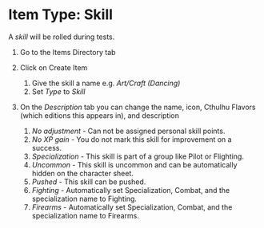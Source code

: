 # Item Type: Skill

A _skill_ will be rolled during tests.

1. Go to the Items Directory tab
2. Click on Create Item

    1. Give the skill a name e.g. _Art/Craft (Dancing)_
    2. Set _Type_ to _Skill_

3. On the _Description_ tab you can change the name, icon, Cthulhu Flavors (which editions this appears in), and description

    1. _No adjustment_ - Can not be assigned personal skill points.
    2. _No XP gain_ - You do not mark this skill for improvement on a success.
    3. _Specialization_ - This skill is part of a group like Pilot or Flighting.
    4. _Uncommon_ - This skill is uncommon and can be automatically hidden on the character sheet.
    5. _Pushed_ - This skill can be pushed.
    6. _Fighting_ - Automatically set Specialization, Combat, and the specialization name to Fighting.
    7. _Firearms_ - Automatically set Specialization, Combat, and the specialization name to Firearms.
